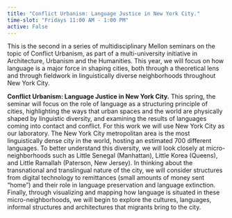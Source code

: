 ```yaml
---
title: "Conflict Urbanism: Language Justice in New York City."
time-slot: "Fridays 11:00 AM - 1:00 PM"
active: False
---
```


This is the second in a series of multidisciplinary Mellon seminars on the topic of Conflict Urbanism, as part of a multi-university initiative in Architecture, Urbanism and the Humanities. This year, we will focus on how language is a major force in shaping cities, both through a theoretical lens and through fieldwork in linguistically diverse neighborhoods throughout New York City.

**Conflict Urbanism: Language Justice in New York City.** This spring, the seminar will focus on the role of language as a structuring principle of cities, highlighting the ways that urban spaces and the world are physically shaped by linguistic diversity, and examining the results of languages coming into contact and conflict. For this work we will use New York City as our laboratory. The New York City metropolitan area is the most linguistically dense city in the world, hosting an estimated 700 different languages. To better understand this diversity, we will look closely at micro-neighborhoods such as Little Senegal (Manhattan), Little Korea (Queens), and Little Ramallah (Paterson, New Jersey). In thinking about the transnational and translingual nature of the city, we will consider structures from digital technology to remittances (small amounts of money sent “home”) and their role in language preservation and language extinction. Finally, through visualizing and mapping how language is situated in these micro-neighborhoods, we will begin to explore the cultures, languages, informal structures and architectures that migrants bring to the city.
